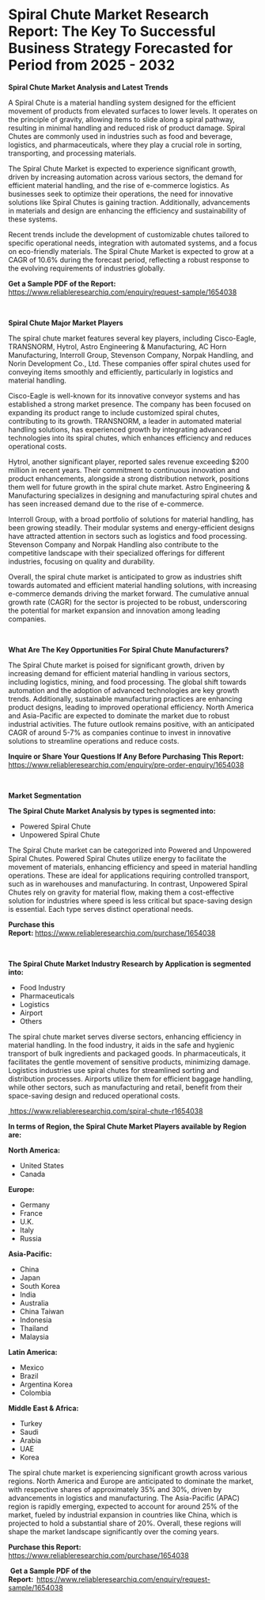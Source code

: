 <p><h1>Spiral Chute Market Research Report: The Key To Successful Business Strategy Forecasted for Period from 2025 - 2032</h1></p><p><strong>Spiral Chute Market Analysis and Latest Trends</strong></p>
<p><p>A Spiral Chute is a material handling system designed for the efficient movement of products from elevated surfaces to lower levels. It operates on the principle of gravity, allowing items to slide along a spiral pathway, resulting in minimal handling and reduced risk of product damage. Spiral Chutes are commonly used in industries such as food and beverage, logistics, and pharmaceuticals, where they play a crucial role in sorting, transporting, and processing materials.</p><p>The Spiral Chute Market is expected to experience significant growth, driven by increasing automation across various sectors, the demand for efficient material handling, and the rise of e-commerce logistics. As businesses seek to optimize their operations, the need for innovative solutions like Spiral Chutes is gaining traction. Additionally, advancements in materials and design are enhancing the efficiency and sustainability of these systems.</p><p>Recent trends include the development of customizable chutes tailored to specific operational needs, integration with automated systems, and a focus on eco-friendly materials. The Spiral Chute Market is expected to grow at a CAGR of 10.6% during the forecast period, reflecting a robust response to the evolving requirements of industries globally.</p></p>
<p><strong>Get a Sample PDF of the Report:&nbsp;</strong> <a href="https://www.reliableresearchiq.com/enquiry/request-sample/1654038?utm_campaign=3562&utm_medium=2&utm_source=Github&utm_content=ia&utm_term=18042025&utm_id=spiral-chute">https://www.reliableresearchiq.com/enquiry/request-sample/1654038</a></p>
<p>&nbsp;</p>
<p><strong>Spiral Chute Major Market Players</strong></p>
<p><p>The spiral chute market features several key players, including Cisco-Eagle, TRANSNORM, Hytrol, Astro Engineering & Manufacturing, AC Horn Manufacturing, Interroll Group, Stevenson Company, Norpak Handling, and Norin Development Co., Ltd. These companies offer spiral chutes used for conveying items smoothly and efficiently, particularly in logistics and material handling.</p><p>Cisco-Eagle is well-known for its innovative conveyor systems and has established a strong market presence. The company has been focused on expanding its product range to include customized spiral chutes, contributing to its growth. TRANSNORM, a leader in automated material handling solutions, has experienced growth by integrating advanced technologies into its spiral chutes, which enhances efficiency and reduces operational costs.</p><p>Hytrol, another significant player, reported sales revenue exceeding $200 million in recent years. Their commitment to continuous innovation and product enhancements, alongside a strong distribution network, positions them well for future growth in the spiral chute market. Astro Engineering & Manufacturing specializes in designing and manufacturing spiral chutes and has seen increased demand due to the rise of e-commerce.</p><p>Interroll Group, with a broad portfolio of solutions for material handling, has been growing steadily. Their modular systems and energy-efficient designs have attracted attention in sectors such as logistics and food processing. Stevenson Company and Norpak Handling also contribute to the competitive landscape with their specialized offerings for different industries, focusing on quality and durability.</p><p>Overall, the spiral chute market is anticipated to grow as industries shift towards automated and efficient material handling solutions, with increasing e-commerce demands driving the market forward. The cumulative annual growth rate (CAGR) for the sector is projected to be robust, underscoring the potential for market expansion and innovation among leading companies.</p></p>
<p>&nbsp;</p>
<p><strong>What Are The Key Opportunities For Spiral Chute Manufacturers?</strong></p>
<p><p>The Spiral Chute market is poised for significant growth, driven by increasing demand for efficient material handling in various sectors, including logistics, mining, and food processing. The global shift towards automation and the adoption of advanced technologies are key growth trends. Additionally, sustainable manufacturing practices are enhancing product designs, leading to improved operational efficiency. North America and Asia-Pacific are expected to dominate the market due to robust industrial activities. The future outlook remains positive, with an anticipated CAGR of around 5-7% as companies continue to invest in innovative solutions to streamline operations and reduce costs.</p></p>
<p><strong>Inquire or Share Your Questions If Any Before Purchasing This Report:</strong> <a href="https://www.reliableresearchiq.com/enquiry/pre-order-enquiry/1654038?utm_campaign=3562&utm_medium=2&utm_source=Github&utm_content=ia&utm_term=18042025&utm_id=spiral-chute">https://www.reliableresearchiq.com/enquiry/pre-order-enquiry/1654038</a></p>
<p>&nbsp;</p>
<p><strong>Market Segmentation</strong></p>
<p><strong>The Spiral Chute Market Analysis by types is segmented into:</strong></p>
<p><ul><li>Powered Spiral Chute</li><li>Unpowered Spiral Chute</li></ul></p>
<p><p>The Spiral Chute market can be categorized into Powered and Unpowered Spiral Chutes. Powered Spiral Chutes utilize energy to facilitate the movement of materials, enhancing efficiency and speed in material handling operations. These are ideal for applications requiring controlled transport, such as in warehouses and manufacturing. In contrast, Unpowered Spiral Chutes rely on gravity for material flow, making them a cost-effective solution for industries where speed is less critical but space-saving design is essential. Each type serves distinct operational needs.</p></p>
<p><strong>Purchase this Report:&nbsp;</strong><a href="https://www.reliableresearchiq.com/purchase/1654038?utm_campaign=3562&utm_medium=2&utm_source=Github&utm_content=ia&utm_term=18042025&utm_id=spiral-chute">https://www.reliableresearchiq.com/purchase/1654038</a></p>
<p>&nbsp;</p>
<p><strong>The Spiral Chute Market Industry Research by Application is segmented into:</strong></p>
<p><ul><li>Food Industry</li><li>Pharmaceuticals</li><li>Logistics</li><li>Airport</li><li>Others</li></ul></p>
<p><p>The spiral chute market serves diverse sectors, enhancing efficiency in material handling. In the food industry, it aids in the safe and hygienic transport of bulk ingredients and packaged goods. In pharmaceuticals, it facilitates the gentle movement of sensitive products, minimizing damage. Logistics industries use spiral chutes for streamlined sorting and distribution processes. Airports utilize them for efficient baggage handling, while other sectors, such as manufacturing and retail, benefit from their space-saving design and reduced operational costs.</p></p>
<p><a href="https://www.reliableresearchiq.com/spiral-chute-r1654038?utm_campaign=3562&utm_medium=2&utm_source=Github&utm_content=ia&utm_term=18042025&utm_id=spiral-chute">&nbsp;https://www.reliableresearchiq.com/spiral-chute-r1654038</a></p>
<p><strong>In terms of Region, the Spiral Chute Market Players available by Region are:</strong></p>
<p>
    <p> <strong> North America: </strong>
        <ul>
            <li>United States</li>
            <li>Canada</li>
        </ul>
        </p> 
    <p> <strong> Europe: </strong>
        <ul>
            <li>Germany</li>
            <li>France</li>
            <li>U.K.</li>
            <li>Italy</li>
            <li>Russia</li>
        </ul>
        </p> 
    <p> <strong> Asia-Pacific: </strong>
        <ul>
            <li>China</li>
            <li>Japan</li>
            <li>South Korea</li>
            <li>India</li>
            <li>Australia</li>
            <li>China Taiwan</li>
            <li>Indonesia</li>
            <li>Thailand</li>
            <li>Malaysia</li>
        </ul>
        </p> 
    <p> <strong> Latin America: </strong>
        <ul>
            <li>Mexico</li>
            <li>Brazil</li>
            <li>Argentina Korea</li>
            <li>Colombia</li>
        </ul>
        </p> 
    <p> <strong> Middle East & Africa: </strong>
        <ul>
            <li>Turkey</li>
            <li>Saudi</li>
            <li>Arabia</li>
            <li>UAE</li>
            <li>Korea</li>
        </ul>
    </p>
    </p>
<p><p>The spiral chute market is experiencing significant growth across various regions. North America and Europe are anticipated to dominate the market, with respective shares of approximately 35% and 30%, driven by advancements in logistics and manufacturing. The Asia-Pacific (APAC) region is rapidly emerging, expected to account for around 25% of the market, fueled by industrial expansion in countries like China, which is projected to hold a substantial share of 20%. Overall, these regions will shape the market landscape significantly over the coming years.</p></p>
<p><strong>Purchase this Report: </strong><a href="https://www.reliableresearchiq.com/purchase/1654038?utm_campaign=3562&utm_medium=2&utm_source=Github&utm_content=ia&utm_term=18042025&utm_id=spiral-chute">https://www.reliableresearchiq.com/purchase/1654038</a></p>
<p>&nbsp;<strong>Get a Sample PDF of the Report:&nbsp;&nbsp;</strong><a href="https://www.reliableresearchiq.com/enquiry/request-sample/1654038?utm_campaign=3562&utm_medium=2&utm_source=Github&utm_content=ia&utm_term=18042025&utm_id=spiral-chute">https://www.reliableresearchiq.com/enquiry/request-sample/1654038</a></p>
<p><strong></strong></p>
<p><p></p><p></p><p></p></p>